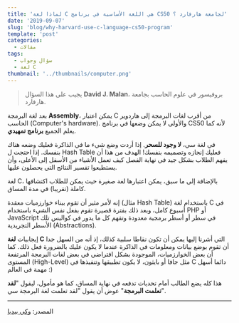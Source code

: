 ```yaml
---
title: 'لماذا لغة C هي اللغة الأساسية في برنامج CS50 لجامعة هارفارد ؟'
date: '2019-09-07'
slug: 'blog/why-harvard-use-c-language-cs50-program'
template: 'post'
categories:
  - مقالات
tags:
  - سؤال وجواب
  - لغة C
thumbnail: '../thumbnails/computer.png'
---
```


> يجيب على هذا السؤال **David J. Malan**، بروفيسور في علوم الحاسب بجامعة هارفارد.

بعد لغة البرمجة **Assembly**، يمكن اعتبار C من أقرب لغات البرمجة إلى هاردوير الحاسب (Computer's hardware). والأولى لا يمكن وضعها في برنامج CS50 لأنه كما يعلم الجميع **برنامج تمهيدي**.

في لغة سي، **لا وجود للسحر**. إذا أردت وضع شيء ما في الذاكرة فعليك وضعه هناك بنفسك. إذا احتجت ل Hash Table فعليك إنجازه وتصميمه بنفسك! الهدف من هذا أن يفهم الطلاب بشكل جيد في نهاية الفصل كيف تعمل الأشياء من الأسفل إلى الأعلى، وأن يستطيعوا تفسير النتائج التي يحصلون عليها.

لغة C، بالإضافة إلى ما سبق، يمكن اعتبارها لغة صغيرة حيث يمكن للطلاب اكتشافها كاملة (تقريبا) في مدة المساق.

إنه لأمر مثير أن تقوم ببناء خوارزميات معقدة (مثال Hash Table) باستخدام لغة C في أسبوع كامل، وبعد ذلك بفترة قصيرة تقوم بفعل نفس الشيء باستخدام PHP أو JavaScript في سطر أو أسطر برمجية معدودة وتفهم كل ما يدور في كواليس تلك الأسطر التجريدية (Abstractions).

إيجابيات **لغة C** التي أشرنا إليها يمكن أن تكون نقاطا سلبية كذلك، إذ أنه من السهل جدا أن تقوم بوضع بيانات ومعلومات في الذاكرة عندما لا يكون عليك بالضرورة فعل ذلك. كما أن بعض الخوارزميات، الموجودة بشكل افتراضي في بعض لغات البرمجة المرتفعة المستوى (High-Level) مثل جافا أو بايثون، لا يكون تطبيقها وتنفيذها في C دائما أسهل مهمة في العالم :)

هذا كله يضع الطالب أمام تحديات تدفعه في نهاية المساق، كما هو مأمول، ليقول "**لقد تعلمت البرمجة**" عوض أن يقول "لقد تعلمت لغة البرمجة سي".

---

المصدر: [وكي بيديا](https://www.quora.com/)
